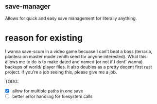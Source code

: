 ## save-manager

Allows for quick and easy save management for literally anything.

# reason for existing

I wanna save-scum in a video game becuase I can't beat a boss (terraria,
plantera on master mode zenith seed for anyone interested). What this allows
me to do is to make dated and named (or not if I dont' wanna) backups of world/
player files. It also doubles as a pretty decent first rust project. If you're
a job seeing this, please give me a job.

TODO:
- [X] allow for multiple paths in one save
- [ ] better error handling for filesystem calls
